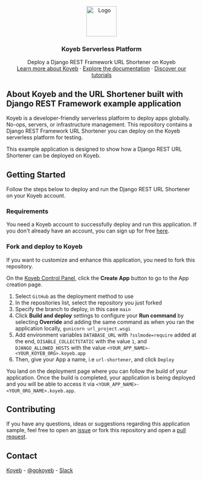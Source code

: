 <div align="center">
  <a href="https://koyeb.com">
    <img src="https://www.koyeb.com/static/images/icons/koyeb.svg" alt="Logo" width="80" height="80">
  </a>
  <h3 align="center">Koyeb Serverless Platform</h3>
  <p align="center">
    Deploy a Django REST Framework URL Shortener on Koyeb
    <br />
    <a href="https://koyeb.com">Learn more about Koyeb</a>
    ·
    <a href="https://koyeb.com/docs">Explore the documentation</a>
    ·
    <a href="https://koyeb.com/tutorials">Discover our tutorials</a>
  </p>
</div>

## About Koyeb and the URL Shortener built with Django REST Framework example application

Koyeb is a developer-friendly serverless platform to deploy apps globally. No-ops, servers, or infrastructure management.
This repository contains a Django REST Framework URL Shortener you can deploy on the Koyeb serverless platform for testing.

This example application is designed to show how a Django REST URL Shortener can be deployed on Koyeb.

## Getting Started

Follow the steps below to deploy and run the Django REST URL Shortener on your Koyeb account.

### Requirements

You need a Koyeb account to successfully deploy and run this application. If you don't already have an account, you can sign up for free [here](https://app.koyeb.com/auth/signup).

### Fork and deploy to Koyeb

If you want to customize and enhance this application, you need to fork this repository.

On the [Koyeb Control Panel](//app.koyeb.com/apps), click the **Create App** button to go to the App creation page.

1. Select `GitHub` as the deployment method to use
2. In the repositories list, select the repository you just forked
3. Specify the branch to deploy, in this case `main`
4. Click **Build and deploy** settings to configure your **Run command** by selecting **Override** and adding the same command as when you ran the application locally, `gunicorn url_project.wsgi`
5. Add environment variables `DATABASE_URL` with `?sslmode=require` added at the end, `DISABLE_COLLECTSTATIC` with the value `1`, and `DJANGO_ALLOWED_HOSTS` with the value `<YOUR_APP_NAME>-<YOUR_KOYEB_ORG>.koyeb.app`
6. Then, give your App a name, i.e `url-shortener`, and click `Deploy`

You land on the deployment page where you can follow the build of your application. Once the build is completed, your application is being deployed and you will be able to access it via `<YOUR_APP_NAME>-<YOUR_ORG_NAME>.koyeb.app`.

## Contributing

If you have any questions, ideas or suggestions regarding this application sample, feel free to open an [issue](//github.com/koyeb/example-django-rest-framework-url-shortener/issues) or fork this repository and open a [pull request](//github.com/koyeb/example-django-rest-framework-url-shortener/pulls).

## Contact

[Koyeb](https://www.koyeb.com) - [@gokoyeb](https://twitter.com/gokoyeb) - [Slack](http://slack.koyeb.com/)

